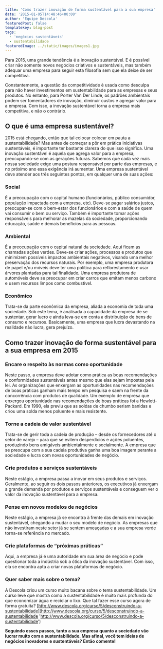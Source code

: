 ```yaml
---
title: 'Como trazer inovação de forma sustentável para a sua empresa'
date: '2015-01-05T14:48:46+00:00'
author: 'Equipe Descola'
featuredPost: false
templatekey: blog-post
tags:
  - 'negócios sustentáveis'
  - sustentabilidade
featuredImage: ../static/images/images1.jpg
---
```


Para 2015, uma grande tendência é a inovação sustentável. E é possível criar não somente novos negócios criativos e sustentáveis, mas também adequar uma empresa para seguir esta filosofia sem que ela deixe de ser competitiva.

Constantemente, a questão da competitividade é usada como desculpa para não haver investimentos em sustentabilidade para as empresas e seus produtos. No entanto, para Porter Van Der Linde, os padrões ambientais podem ser fomentadores de inovação, diminuir custos e agregar valor para a empresa. Com isso, a inovação sustentável torna a empresa mais competitiva, e não o contrário.

## O que é uma empresa sustentável?

2015 está chegando, então que tal colocar colocar em pauta a sustentabilidade? Mas antes de começar a pôr em prática iniciativas sustentáveis, é importante ter bastante clareza do que isso significa. Uma inovação sustentável é aquela que agrega valor para a empresa, preocupando-se com as gerações futuras. Sabemos que cada vez mais nossa sociedade exige uma postura responsável por parte das empresas, e no próximo ano essa exigência irá aumentar. Uma empresa sustentável deve atender aos três seguintes pontos, em qualquer uma de suas ações:

### **Social**

É a preocupação com o capital humano (funcionários, público consumidor, população impactada com a empresa, etc). Deve-se pagar salários justos, preocupar-se com o bem-estar dos funcionários e com a saúde de quem vai consumir o bem ou serviço. Também é importante tomar ações responsáveis para melhorar as mazelas da sociedade, proporcionando educação, saúde e demais benefícios para as pessoas.

### **Ambiental**

É a preocupação com o capital natural da sociedade. Aqui ficam as chamadas ações verdes. Deve-se criar ações, processos e produtos que minimizem possíveis impactos ambientais negativos, visando uma melhor preservação dos recursos naturais. Por exemplo, uma empresa produtora de papel e/ou móveis deve ter uma política para reflorestamento e usar árvores plantadas para tal finalidade. Uma empresa produtora de automóveis deve se preocupar em criar carros que emitam menos carbono e usem recursos limpos como combustível.

### **Econômico**

Trata-se da parte econômica da empresa, aliada a economia de toda uma sociedade. Sob este tema, é analisada a capacidade da empresa de se sustentar, gerar lucro e ainda leva-se em conta a distribuição de bens de consumo e recursos. Basicamente, uma empresa que lucra devastando na realidade não lucra, gera prejuízo.

## Como trazer inovação de forma sustentável para a sua empresa em 2015

### Encare o respeito às normas como oportunidade

Neste passo, a empresa deve adotar como prática as boas recomendações e conformidades sustentáveis antes mesmo que elas sejam impostas pela lei. As organizações que enxergam as oportunidades nas recomendações de boas práticas ganham mais tempo em pesquisa e saem na frente da concorrência com produtos de qualidade. Um exemplo de empresa que enxergou oportunidade nas recomendações de boas práticas foi a Hewlett-Packard. Em 1990, ela previu que as soldas de chumbo seriam banidas e criou uma solda menos poluente e mais resistente.

### Torne a cadeia de valor sustentável

Trata-se de gerir toda a cadeia de produção – desde os fornecedores até o setor de varejo – para que se evitem desperdícios e ações poluentes, produzindo bens amigáveis ambientalmente e socialmente. A empresa que se preocupa com a sua cadeia produtiva ganha uma boa imagem perante a sociedade e lucra com novas oportunidades de negócio.

### Crie produtos e serviços sustentáveis

Neste estágio, a empresa passa a inovar em seus produtos e serviços. Geralmente, ao seguir os dois passos anteriores, os executivos já enxergam a grande demanda por produtos e serviços sustentáveis e conseguem ver o valor da inovação sustentável para a empresa.

### Pense em novos modelos de negócios

Neste estágio, a empresa já se encontra à frente das demais em inovação sustentável, chegando a mudar o seu modelo de negócio. As empresas que não investiram neste setor já se sentem ameaçadas e a sua empresa verde torna-se referência no mercado.

### Crie plataformas de “próximas práticas”

Aqui, a empresa já é uma autoridade em sua área de negócio e pode questionar toda a indústria sob a ótica da inovação sustentável. Com isso, ela se encontra apta a criar novas plataformas de negócio.

### Quer saber mais sobre o tema?

A Descola criou um curso muito bacana sobre o tema sustentabilidade. Um curso leve que mostra como a sustentabilidade é muito mais profunda do que economizar água e reciclar o lixo. Que tal fazer esse curso agora de forma gratuita?
[http://www.descola.org/curso/5/desconstruindo-a-sustentabilidade](http://www.descola.org/curso/5/desconstruindo-a-sustentabilidade 'http://www.descola.org/curso/5/desconstruindo-a-sustentabilidade')

**Seguindo esses passos, tanto a sua empresa quanto a sociedade vão lucrar muito com a sustentabilidade. Mas afinal, você tem ideias de negócios inovadores e sustentáveis? Então comente!**

